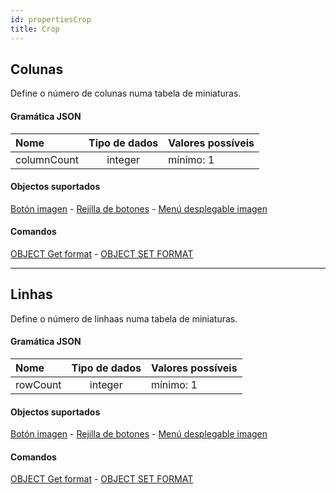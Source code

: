 ```yaml
---
id: propertiesCrop
title: Crop
---
```


## Colunas

Define o número de colunas numa tabela de miniaturas.

#### Gramática JSON

| Nome        | Tipo de dados | Valores possíveis         |
| :---------- | :-----------: | ------------------------- |
| columnCount |    integer    | mínimo: 1 |

#### Objectos suportados

[Botón imagen](pictureButton_overview.md) - [Rejilla de botones](buttonGrid_overview.md) - [Menú desplegable imagen](picturePopupMenu_overview.md)

#### Comandos

[OBJECT Get format](../commands-legacy/object-get-format.md) - [OBJECT SET FORMAT](../commands-legacy/object-set-format.md)

---

## Linhas

Define o número de linhaas numa tabela de miniaturas.

#### Gramática JSON

| Nome     | Tipo de dados | Valores possíveis         |
| :------- | :-----------: | ------------------------- |
| rowCount |    integer    | mínimo: 1 |

#### Objectos suportados

[Botón imagen](pictureButton_overview.md) - [Rejilla de botones](buttonGrid_overview.md) - [Menú desplegable imagen](picturePopupMenu_overview.md)

#### Comandos

[OBJECT Get format](../commands-legacy/object-get-format.md) - [OBJECT SET FORMAT](../commands-legacy/object-set-format.md)
